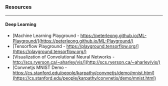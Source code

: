 ### Resources

---

#### Deep Learning


* [Machine Learning Playground - https://peterleong.github.io/ML-Playground/](https://peterleong.github.io/ML-Playground/)
* [Tensorflow Playground - https://playground.tensorflow.org/](https://playground.tensorflow.org/)
* [Visualization of Convolutional Neural Networks - http://scs.ryerson.ca/~aharley/vis/](http://scs.ryerson.ca/~aharley/vis/)
* [Convnetjs MNIST Demo - https://cs.stanford.edu/people/karpathy/convnetjs/demo/mnist.html](https://cs.stanford.edu/people/karpathy/convnetjs/demo/mnist.html)

